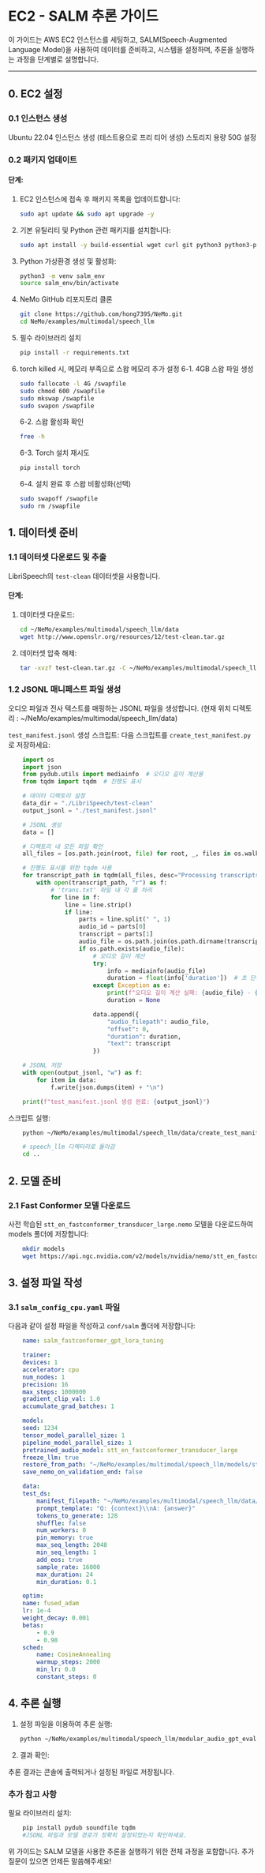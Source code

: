 # EC2 - SALM 추론 가이드

이 가이드는 AWS EC2 인스턴스를 세팅하고, SALM(Speech-Augmented Language Model)을 사용하여 데이터를 준비하고, 시스템을 설정하며, 추론을 실행하는 과정을 단계별로 설명합니다.

---

## 0. EC2 설정

### 0.1 인스턴스 생성
Ubuntu 22.04 인스턴스 생성 (테스트용으로 프리 티어 생성)
스토리지 용량 50G 설정

### 0.2 패키지 업데이트
#### 단계:
1. EC2 인스턴스에 접속 후 패키지 목록을 업데이트합니다:
    ```bash
    sudo apt update && sudo apt upgrade -y
    ```
2. 기본 유틸리티 및 Python 관련 패키지를 설치합니다:
    ```bash
    sudo apt install -y build-essential wget curl git python3 python3-pip python3-venv sox ffmpeg
    ```
3. Python 가상환경 생성 및 활성화:
    ```bash
    python3 -m venv salm_env
    source salm_env/bin/activate
    ```
4. NeMo GitHub 리포지토리 클론
    ```bash
    git clone https://github.com/hong7395/NeMo.git
    cd NeMo/examples/multimodal/speech_llm
    ```
5. 필수 라이브러리 설치
    ```bash
    pip install -r requirements.txt
    ```
6. torch killed 시, 메모리 부족으로 스왑 메모리 추가 설정
    6-1. 4GB 스왑 파일 생성
    ```bash
    sudo fallocate -l 4G /swapfile
    sudo chmod 600 /swapfile
    sudo mkswap /swapfile
    sudo swapon /swapfile
    ```
    6-2. 스왑 활성화 확인
    ```bash
    free -h
    ```
    6-3. Torch 설치 재시도
    ```bash
    pip install torch
    ```
    6-4. 설치 완료 후 스왑 비활성화(선택)
    ```bash
    sudo swapoff /swapfile
    sudo rm /swapfile
    ```

## 1. 데이터셋 준비

### 1.1 데이터셋 다운로드 및 추출
LibriSpeech의 `test-clean` 데이터셋을 사용합니다.

#### 단계:
1. 데이터셋 다운로드:
    ```bash
    cd ~/NeMo/examples/multimodal/speech_llm/data
    wget http://www.openslr.org/resources/12/test-clean.tar.gz
    ```
2. 데이터셋 압축 해제:
    ```bash
    tar -xvzf test-clean.tar.gz -C ~/NeMo/examples/multimodal/speech_llm/data
    ```
### 1.2 JSONL 매니페스트 파일 생성
오디오 파일과 전사 텍스트를 매핑하는 JSONL 파일을 생성합니다.
(현재 위치 디렉토리 : ~/NeMo/examples/multimodal/speech_llm/data)

`test_manifest.jsonl` 생성 스크립트:
다음 스크립트를 `create_test_manifest.py`로 저장하세요:
```python
    import os
    import json
    from pydub.utils import mediainfo  # 오디오 길이 계산용
    from tqdm import tqdm  # 진행도 표시

    # 데이터 디렉토리 설정
    data_dir = "./LibriSpeech/test-clean"
    output_jsonl = "./test_manifest.jsonl"

    # JSONL 생성
    data = []

    # 디렉토리 내 모든 파일 확인
    all_files = [os.path.join(root, file) for root, _, files in os.walk(data_dir) for file in files if file.endswith(".trans.txt")]

    # 진행도 표시를 위한 tqdm 사용
    for transcript_path in tqdm(all_files, desc="Processing transcripts"):
        with open(transcript_path, "r") as f:
            # 'trans.txt' 파일 내 각 줄 처리
            for line in f:
                line = line.strip()
                if line:
                    parts = line.split(" ", 1)
                    audio_id = parts[0]
                    transcript = parts[1]
                    audio_file = os.path.join(os.path.dirname(transcript_path), f"{audio_id}.flac")
                    if os.path.exists(audio_file):
                        # 오디오 길이 계산
                        try:
                            info = mediainfo(audio_file)
                            duration = float(info['duration'])  # 초 단위
                        except Exception as e:
                            print(f"오디오 길이 계산 실패: {audio_file} - {e}")
                            duration = None

                        data.append({
                            "audio_filepath": audio_file,
                            "offset": 0,
                            "duration": duration,
                            "text": transcript
                        })

    # JSONL 저장
    with open(output_jsonl, "w") as f:
        for item in data:
            f.write(json.dumps(item) + "\n")

    print(f"test_manifest.jsonl 생성 완료: {output_jsonl}")
```
스크립트 실행:
```bash
    python ~/NeMo/examples/multimodal/speech_llm/data/create_test_manifest.py

    # speech_llm 디렉터리로 돌아감
    cd ..
```
## 2. 모델 준비
### 2.1 Fast Conformer 모델 다운로드
사전 학습된 `stt_en_fastconformer_transducer_large.nemo` 모델을 다운로드하여 models 폴더에 저장합니다:
```bash
    mkdir models
    wget https://api.ngc.nvidia.com/v2/models/nvidia/nemo/stt_en_fastconformer_transducer_large/versions/1.0.0/files/stt_en_fastconformer_transducer_large.nemo -O ./models/stt_en_fastconformer_transducer_large.nemo
```
## 3. 설정 파일 작성
### 3.1 `salm_config_cpu.yaml` 파일
다음과 같이 설정 파일을 작성하고 `conf/salm` 폴더에 저장합니다:
```yaml
    name: salm_fastconformer_gpt_lora_tuning

    trainer:
    devices: 1
    accelerator: cpu
    num_nodes: 1
    precision: 16
    max_steps: 1000000
    gradient_clip_val: 1.0
    accumulate_grad_batches: 1

    model:
    seed: 1234
    tensor_model_parallel_size: 1
    pipeline_model_parallel_size: 1
    pretrained_audio_model: stt_en_fastconformer_transducer_large
    freeze_llm: true
    restore_from_path: "~/NeMo/examples/multimodal/speech_llm/models/stt_en_fastconformer_transducer_large.nemo"
    save_nemo_on_validation_end: false

    data:
    test_ds:
        manifest_filepath: "~/NeMo/examples/multimodal/speech_llm/data/test_manifest.jsonl"
        prompt_template: "Q: {context}\\nA: {answer}"
        tokens_to_generate: 128
        shuffle: false
        num_workers: 0
        pin_memory: true
        max_seq_length: 2048
        min_seq_length: 1
        add_eos: true
        sample_rate: 16000
        max_duration: 24
        min_duration: 0.1

    optim:
    name: fused_adam
    lr: 1e-4
    weight_decay: 0.001
    betas:
        - 0.9
        - 0.98
    sched:
        name: CosineAnnealing
        warmup_steps: 2000
        min_lr: 0.0
        constant_steps: 0
```
## 4. 추론 실행
1. 설정 파일을 이용하여 추론 실행:
    ```bash
    python ~/NeMo/examples/multimodal/speech_llm/modular_audio_gpt_eval.py --config-path=conf/salm --config-name=salm_config_cpu.yaml
    ```
2. 결과 확인:

추론 결과는 콘솔에 출력되거나 설정된 파일로 저장됩니다.

### 추가 참고 사항
필요 라이브러리 설치:
```bash
    pip install pydub soundfile tqdm
    #JSONL 파일과 모델 경로가 정확히 설정되었는지 확인하세요.
```
    
위 가이드는 SALM 모델을 사용한 추론을 실행하기 위한 전체 과정을 포함합니다. 추가 질문이 있으면 언제든 말씀해주세요!
